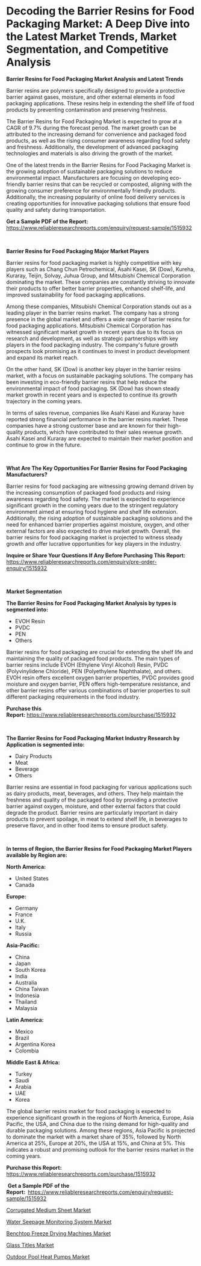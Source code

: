 <p><h1>Decoding the Barrier Resins for Food Packaging Market: A Deep Dive into the Latest Market Trends, Market Segmentation, and Competitive Analysis</h1></p><p><strong>Barrier Resins for Food Packaging Market Analysis and Latest Trends</strong></p>
<p><p>Barrier resins are polymers specifically designed to provide a protective barrier against gases, moisture, and other external elements in food packaging applications. These resins help in extending the shelf life of food products by preventing contamination and preserving freshness.</p><p>The Barrier Resins for Food Packaging Market is expected to grow at a CAGR of 9.7% during the forecast period. The market growth can be attributed to the increasing demand for convenience and packaged food products, as well as the rising consumer awareness regarding food safety and freshness. Additionally, the development of advanced packaging technologies and materials is also driving the growth of the market.</p><p>One of the latest trends in the Barrier Resins for Food Packaging Market is the growing adoption of sustainable packaging solutions to reduce environmental impact. Manufacturers are focusing on developing eco-friendly barrier resins that can be recycled or composted, aligning with the growing consumer preference for environmentally friendly products. Additionally, the increasing popularity of online food delivery services is creating opportunities for innovative packaging solutions that ensure food quality and safety during transportation.</p></p>
<p><strong>Get a Sample PDF of the Report:&nbsp;</strong> <a href="https://www.reliableresearchreports.com/enquiry/request-sample/1515932">https://www.reliableresearchreports.com/enquiry/request-sample/1515932</a></p>
<p>&nbsp;</p>
<p><strong>Barrier Resins for Food Packaging Major Market Players</strong></p>
<p><p>Barrier resins for food packaging market is highly competitive with key players such as Chang Chun Petrochemical, Asahi Kasei, SK (Dow), Kureha, Kuraray, Teijin, Solvay, Juhua Group, and Mitsubishi Chemical Corporation dominating the market. These companies are constantly striving to innovate their products to offer better barrier properties, enhanced shelf-life, and improved sustainability for food packaging applications.</p><p>Among these companies, Mitsubishi Chemical Corporation stands out as a leading player in the barrier resins market. The company has a strong presence in the global market and offers a wide range of barrier resins for food packaging applications. Mitsubishi Chemical Corporation has witnessed significant market growth in recent years due to its focus on research and development, as well as strategic partnerships with key players in the food packaging industry. The company's future growth prospects look promising as it continues to invest in product development and expand its market reach.</p><p>On the other hand, SK (Dow) is another key player in the barrier resins market, with a focus on sustainable packaging solutions. The company has been investing in eco-friendly barrier resins that help reduce the environmental impact of food packaging. SK (Dow) has shown steady market growth in recent years and is expected to continue its growth trajectory in the coming years.</p><p>In terms of sales revenue, companies like Asahi Kasei and Kuraray have reported strong financial performance in the barrier resins market. These companies have a strong customer base and are known for their high-quality products, which have contributed to their sales revenue growth. Asahi Kasei and Kuraray are expected to maintain their market position and continue to grow in the future.</p></p>
<p>&nbsp;</p>
<p><strong>What Are The Key Opportunities For Barrier Resins for Food Packaging Manufacturers?</strong></p>
<p><p>Barrier resins for food packaging are witnessing growing demand driven by the increasing consumption of packaged food products and rising awareness regarding food safety. The market is expected to experience significant growth in the coming years due to the stringent regulatory environment aimed at ensuring food hygiene and shelf life extension. Additionally, the rising adoption of sustainable packaging solutions and the need for enhanced barrier properties against moisture, oxygen, and other external factors are also expected to drive market growth. Overall, the barrier resins for food packaging market is projected to witness steady growth and offer lucrative opportunities for key players in the industry.</p></p>
<p><strong>Inquire or Share Your Questions If Any Before Purchasing This Report:</strong> <a href="https://www.reliableresearchreports.com/enquiry/pre-order-enquiry/1515932">https://www.reliableresearchreports.com/enquiry/pre-order-enquiry/1515932</a></p>
<p>&nbsp;</p>
<p><strong>Market Segmentation</strong></p>
<p><strong>The Barrier Resins for Food Packaging Market Analysis by types is segmented into:</strong></p>
<p><ul><li>EVOH Resin</li><li>PVDC</li><li>PEN</li><li>Others</li></ul></p>
<p><p>Barrier resins for food packaging are crucial for extending the shelf life and maintaining the quality of packaged food products. The main types of barrier resins include EVOH (Ethylene Vinyl Alcohol) Resin, PVDC (Polyvinylidene Chloride), PEN (Polyethylene Naphthalate), and others. EVOH resin offers excellent oxygen barrier properties, PVDC provides good moisture and oxygen barrier, PEN offers high-temperature resistance, and other barrier resins offer various combinations of barrier properties to suit different packaging requirements in the food industry.</p></p>
<p><strong>Purchase this Report:&nbsp;</strong><a href="https://www.reliableresearchreports.com/purchase/1515932">https://www.reliableresearchreports.com/purchase/1515932</a></p>
<p>&nbsp;</p>
<p><strong>The Barrier Resins for Food Packaging Market Industry Research by Application is segmented into:</strong></p>
<p><ul><li>Dairy Products</li><li>Meat</li><li>Beverage</li><li>Others</li></ul></p>
<p><p>Barrier resins are essential in food packaging for various applications such as dairy products, meat, beverages, and others. They help maintain the freshness and quality of the packaged food by providing a protective barrier against oxygen, moisture, and other external factors that could degrade the product. Barrier resins are particularly important in dairy products to prevent spoilage, in meat to extend shelf life, in beverages to preserve flavor, and in other food items to ensure product safety.</p></p>
<p>&nbsp;</p>
<p><strong>In terms of Region, the Barrier Resins for Food Packaging Market Players available by Region are:</strong></p>
<p>
    <p> <strong> North America: </strong>
        <ul>
            <li>United States</li>
            <li>Canada</li>
        </ul>
        </p> 
    <p> <strong> Europe: </strong>
        <ul>
            <li>Germany</li>
            <li>France</li>
            <li>U.K.</li>
            <li>Italy</li>
            <li>Russia</li>
        </ul>
        </p> 
    <p> <strong> Asia-Pacific: </strong>
        <ul>
            <li>China</li>
            <li>Japan</li>
            <li>South Korea</li>
            <li>India</li>
            <li>Australia</li>
            <li>China Taiwan</li>
            <li>Indonesia</li>
            <li>Thailand</li>
            <li>Malaysia</li>
        </ul>
        </p> 
    <p> <strong> Latin America: </strong>
        <ul>
            <li>Mexico</li>
            <li>Brazil</li>
            <li>Argentina Korea</li>
            <li>Colombia</li>
        </ul>
        </p> 
    <p> <strong> Middle East & Africa: </strong>
        <ul>
            <li>Turkey</li>
            <li>Saudi</li>
            <li>Arabia</li>
            <li>UAE</li>
            <li>Korea</li>
        </ul>
    </p>
    </p>
<p><p>The global barrier resins market for food packaging is expected to experience significant growth in the regions of North America, Europe, Asia Pacific, the USA, and China due to the rising demand for high-quality and durable packaging solutions. Among these regions, Asia Pacific is projected to dominate the market with a market share of 35%, followed by North America at 25%, Europe at 20%, the USA at 15%, and China at 5%. This indicates a robust and promising outlook for the barrier resins market in the coming years.</p></p>
<p><strong>Purchase this Report: </strong><a href="https://www.reliableresearchreports.com/purchase/1515932">https://www.reliableresearchreports.com/purchase/1515932</a></p>
<p>&nbsp;<strong>Get a Sample PDF of the Report:&nbsp;&nbsp;</strong><a href="https://www.reliableresearchreports.com/enquiry/request-sample/1515932">https://www.reliableresearchreports.com/enquiry/request-sample/1515932</a></p>
<p><strong></strong></p>
<p><p><a href="https://iodized-pantydraco-05c.notion.site/Corrugated-Medium-Sheet-Market-Research-Report-The-Key-To-Successful-Business-Strategy-Forecasted-f-3145d5049e504a25934b12a5e0e794a9">Corrugated Medium Sheet Market</a></p><p><a href="https://issuu.com/reportprime-2/docs/water-seepage-monitoring-system-market-size-2030.p">Water Seepage Monitoring System Market</a></p><p><a href="https://github.com/mancsybtousav/Market-Research-Report-List-1/blob/main/benchtop-freeze-drying-machines-market.md">Benchtop Freeze Drying Machines Market</a></p><p><a href="https://view.publitas.com/reportprime-1/glass-titles-market-size-2024-2031-global-industrial-analysis-key-geographical-regions-market-share-top-key-players-product-types-and-forecast-research-report/">Glass Titles Market</a></p><p><a href="https://github.com/josesg55/Market-Research-Report-List-1/blob/main/outdoor-pool-heat-pumps-market.md">Outdoor Pool Heat Pumps Market</a></p></p>
